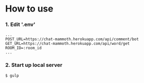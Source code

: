 # How to use

### 1. Edit '.env'

```
...
POST_URL=https://chat-mammoth.herokuapp.com/api/comment/bot
GET_URL=https://chat-mammoth.herokuapp.com/api/word/get
ROOM_ID=:room_id
...
```

### 2. Start up local server

```
$ gulp
```